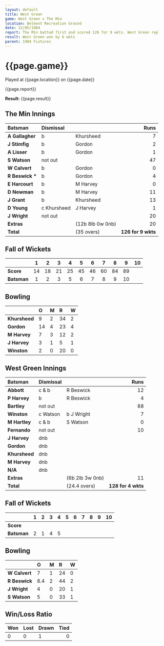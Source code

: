 ```yaml
---
layout: default
title: West Green
game: West Green v The Min
location: Belmont Recreation Ground
date: 12/05/1984
report: The Min batted first and scored 126 for 9 wkts. West Green replied with 127 for 4 wkts. 
result: West Green won by 6 wkts
parent: 1984 Fixtures
---
```


# {{page.game}}

Played at {{page.location}} on {{page.date}}

{{page.report}}

**Result:** {{page.result}}

## The Min Innings

| Batsman | Dismissal |  | Runs |
|:---|:---|---|---:|
| **A Gallagher** | b | Khursheed | 7 | 
| **J Stimfig** | b | Gordon | 2 | 
| **A Lisser** | b | Gordon | 1 | 
| **S Watson** | not out | | 47 | 
| **W Calvert** | b | Gordon | 0 | 
| **R Beswick &#42;** | b | Gordon | 4 | 
| **E Harcourt** | b | M Harvey | 0 | 
| **D Newman** | b | M Harvey | 11 | 
| **J Grant** | b | Khursheed | 13 | 
| **D Young** | c Khursheed | J Harvey | 1 | 
| **J Wright** | not out | | 20 | 
| **Extras** | | (12b 8lb 0w 0nb) | 20 | 
| **Total** | | (35 overs) | **126 for 9 wkts** | 

## Fall of Wickets

| | 1 | 2 | 3 | 4 | 5 | 6 | 7 | 8 | 9 | 10 |
|---|:---:|:---:|:---:|:---:|:---:|:---:|:---:|:---:|:---:|:---:|
| **Score** | 14 | 18 | 21 | 25 | 45 | 46 | 60 | 84 | 89 | | 
| **Batsman** | 1 | 2 | 3 | 5 | 6 | 7 | 8 | 9 | 10 | | 


## Bowling

| | O | M | R | W |
|---|:---|:---|:---|:---|
| **Khursheed** | 9 | 2 | 34 | 2 | 
| **Gordon** | 14 | 4 | 23 | 4 | 
| **M Harvey** | 7 | 3 | 12 | 2 | 
| **J Harvey** | 3 | 1 | 5 | 1 | 
| **Winston** | 2 | 0 | 20 | 0 | 

## West Green Innings

| Batsman | Dismissal |  | Runs |
|:---|:---|---|---:|
| **Abbott** | c & b | R Beswick | 12 | 
| **P Harvey** | b | R Beswick | 4 | 
| **Bartley** | not out | | 88 | 
| **Winston** | c Watson | b J Wright | 7 | 
| **M Hartley** | c & b | S Watson | 0 | 
| **Fernando** | not out | | 10 | 
| **J Harvey** | dnb | | | 
| **Gordon** | dnb | | | 
| **Khursheed** | dnb | | | 
| **M Harvey** | dnb | | | 
| **N/A** | dnb | | | 
| **Extras** | | (6b 2lb 3w 0nb) | 11 | 
| **Total** | | (24.4 overs) | **128 for 4 wkts** | 

## Fall of Wickets

| | 1 | 2 | 3 | 4 | 5 | 6 | 7 | 8 | 9 | 10 |
|---|:---:|:---:|:---:|:---:|:---:|:---:|:---:|:---:|:---:|:---:|
| **Score** | | | | | | | | | | | 
| **Batsman** | 2 | 1 | 4 | 5 | | | | | | | 


## Bowling

| | O | M | R | W |
|---|:---|:---|:---|:---|
| **W Calvert** | 7 | 1 | 24 | 0 | 
| **R Beswick** | 8.4 | 2 | 44 | 2 | 
| **J Wright** | 4 | 0 | 20 | 1 | 
| **S Watson** | 5 | 0 | 33 | 1 | 

## Win/Loss Ratio

| Won | Lost | Drawn | Tied |
|:---|:---|:---|---:|
| 0 | 0 | 1 | 0 |